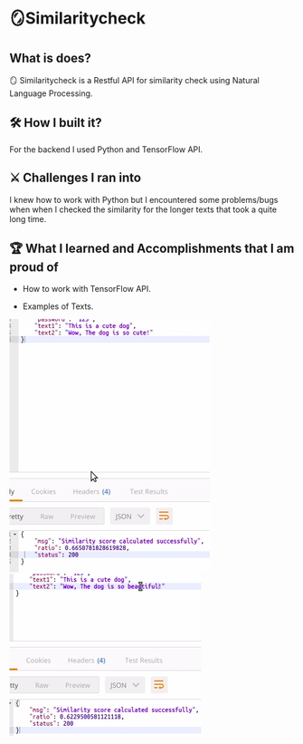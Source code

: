# :mirror:Similaritycheck

## What is does?

:mirror: Similaritycheck is a Restful API for similarity check using Natural Language Processing.

## :hammer_and_wrench: How I built it?
For the backend I used Python and TensorFlow API.

## :crossed_swords: Challenges I ran into
I knew how to work with Python but I encountered some problems/bugs when when I checked the similarity for the longer texts that took a quite long time.

## :trophy: What I learned and Accomplishments that I am proud of
- How to work with TensorFlow API.

- Examples of Texts.

![](/SS1.png)
![](/SS2.png)

